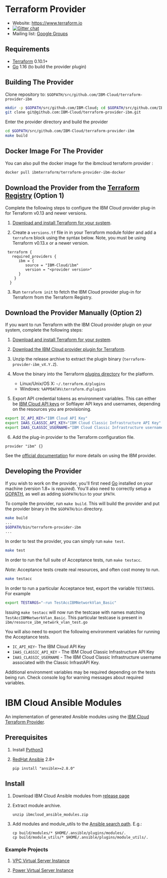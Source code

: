 # Terraform Provider
  
- Website: https://www.terraform.io
- [![Gitter chat](https://badges.gitter.im/hashicorp-terraform/Lobby.png)](https://gitter.im/hashicorp-terraform/Lobby)
- Mailing list: [Google Groups](http://groups.google.com/group/terraform-tool)

## Requirements 
 
-	[Terraform](https://www.terraform.io/downloads.html) 0.10.1+       
-	[Go](https://golang.org/doc/install) 1.16 (to build the provider plugin)   
 
## Building The Provider   

Clone repository to: `$GOPATH/src/github.com/IBM-Cloud/terraform-provider-ibm`  
    
```sh  
mkdir -p $GOPATH/src/github.com/IBM-Cloud; cd $GOPATH/src/github.com/IBM-Cloud
git clone git@github.com:IBM-Cloud/terraform-provider-ibm.git
```
  
Enter the provider directory and build the provider

```sh
cd $GOPATH/src/github.com/IBM-Cloud/terraform-provider-ibm
make build
```

## Docker Image For The Provider

You can also pull the docker image for the ibmcloud terraform provider :

```sh
docker pull ibmterraform/terraform-provider-ibm-docker
```

## Download the Provider from the [Terraform Registry](https://registry.terraform.io/providers/IBM-Cloud/ibm/latest) (Option 1)

Complete the following steps to configure the IBM Cloud provider plug-in for Terraform v0.13 and newer versions.

1. [Download and install Terraform for your system](https://www.terraform.io/intro/getting-started/install.html). 

2. Create a `versions.tf` file in in your Terraform module folder and add a `terraform` block using the syntax below. Note, you must be using Terraform v0.13.x or a newer version.
```
 terraform {
   required_providers {
      ibm = {
         source = "IBM-Cloud/ibm"
         version = "<provider version>"
      }
    }
  }
```

3. Run `terraform init` to fetch the IBM Cloud provider plug-in for Terraform from the Terraform Registry.

## Download the Provider Manually (Option 2)

If you want to run Terraform with the IBM Cloud provider plugin on your system, complete the following steps:

1. [Download and install Terraform for your system](https://www.terraform.io/intro/getting-started/install.html). 

2. [Download the IBM Cloud provider plugin for Terraform](https://github.com/IBM-Bluemix/terraform-provider-ibm/releases).

3. Unzip the release archive to extract the plugin binary (`terraform-provider-ibm_vX.Y.Z`).

4. Move the binary into the Terraform [plugins directory](https://www.terraform.io/docs/configuration/providers.html#third-party-plugins) for the platform.
    - Linux/Unix/OS X: `~/.terraform.d/plugins`
    - Windows: `%APPDATA%\terraform.d\plugins`

5. Export API credential tokens as environment variables. This can either be [IBM Cloud API keys](https://cloud.ibm.com/iam#/users) or Softlayer API keys and usernames, depending on the resources you are provisioning.

```sh
export IC_API_KEY="IBM Cloud API Key"
export IAAS_CLASSIC_API_KEY="IBM Cloud Classic Infrastructure API Key"
export IAAS_CLASSIC_USERNAME="IBM Cloud Classic Infrastructure username associated with Classic Infrastructure API KEY".
```

6. Add the plug-in provider to the Terraform configuration file.

```
provider "ibm" {}
```

See the [official documentation](https://cloud.ibm.com/docs/ibm-cloud-provider-for-terraform?topic=ibm-cloud-provider-for-terraform-getting-started) for more details on using the IBM provider.

## Developing the Provider

If you wish to work on the provider, you'll first need [Go](http://www.golang.org) installed on your machine (version 1.8+ is *required*). You'll also need to correctly setup a [GOPATH](http://golang.org/doc/code.html#GOPATH), as well as adding `$GOPATH/bin` to your `$PATH`.

To compile the provider, run `make build`. This will build the provider and put the provider binary in the `$GOPATH/bin` directory.

```sh
make build
...
$GOPATH/bin/terraform-provider-ibm
...
```

In order to test the provider, you can simply run `make test`.

```sh
make test
```

In order to run the full suite of Acceptance tests, run `make testacc`.

*Note:* Acceptance tests create real resources, and often cost money to run.

```sh
make testacc
```
In order to run a particular Acceptance test, export the variable `TESTARGS`. For example

```sh
export TESTARGS="-run TestAccIBMNetworkVlan_Basic"
```
Issuing `make testacc` will now run the testcase with names matching `TestAccIBMNetworkVlan_Basic`. This particular testcase is present in
`ibm/resource_ibm_network_vlan_test.go`

You will also need to export the following environment variables for running the Acceptance tests.
* `IC_API_KEY`- The IBM Cloud API Key
* `IAAS_CLASSIC_API_KEY` - The IBM Cloud Classic Infrastructure API Key
* `IAAS_CLASSIC_USERNAME` - The IBM Cloud Classic Infrastructure username associated with the Classic InfrastAPI Key.

Additional environment variables may be required depending on the tests being run. Check console log for warning messages about required variables. 


# IBM Cloud Ansible Modules

An implementation of generated Ansible modules using the
[IBM Cloud Terraform Provider].

## Prerequisites

1. Install [Python3]

2. [RedHat Ansible] 2.8+

    ```
    pip install "ansible>=2.8.0"
    ```


## Install

1. Download IBM Cloud Ansible modules from [release page]

2. Extract module archive.

    ```
    unzip ibmcloud_ansible_modules.zip
    ```

3. Add modules and module_utils to the [Ansible search path]. E.g.:

    ```
    cp build/modules/* $HOME/.ansible/plugins/modules/.
    cp build/module_utils/* $HOME/.ansible/plugins/module_utils/.

    ```

### Example Projects

1. [VPC Virtual Server Instance](examples/ansible/examples/simple-vm-ssh/)

2. [Power Virtual Server Instance](examples/ansible/examples/simple-vm-power-vs/)


[IBM Cloud Terraform Provider]: https://github.com/IBM-Cloud/terraform-provider-ibm
[Python3]: https://www.python.org/downloads/
[RedHat Ansible]: https://www.ansible.com/
[Ansible search path]: https://docs.ansible.com/ansible/latest/dev_guide/overview_architecture.html#ansible-search-path
[release page]:https://github.com/IBM-Cloud/terraform-provider-ibm/releases

